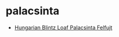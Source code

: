 # palacsinta

 * [Hungarian Blintz Loaf Palacsinta Felfujt](index/h/hungarian-blintz-loaf-palacsinta-felfujt-103990.json)
